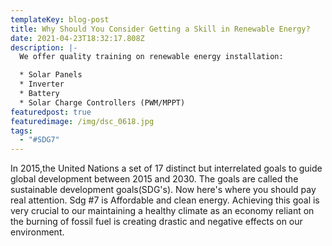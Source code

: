 ```yaml
---
templateKey: blog-post
title: Why Should You Consider Getting a Skill in Renewable Energy?
date: 2021-04-23T18:32:17.808Z
description: |-
  We offer quality training on renewable energy installation:

  * Solar Panels
  * Inverter
  * Battery
  * Solar Charge Controllers (PWM/MPPT)
featuredpost: true
featuredimage: /img/dsc_0618.jpg
tags:
  - "#SDG7"
---
```


In 2015,the United Nations a set of 17 distinct but interrelated goals to guide global development between 2015 and 2030. The goals are called the sustainable development goals(SDG's). 
Now here's where you should pay real attention. 
Sdg #7 is Affordable and clean energy. 
Achieving this goal is very crucial to our maintaining a healthy climate   as an economy reliant on the burning of fossil fuel is creating drastic   and negative effects on our environment.